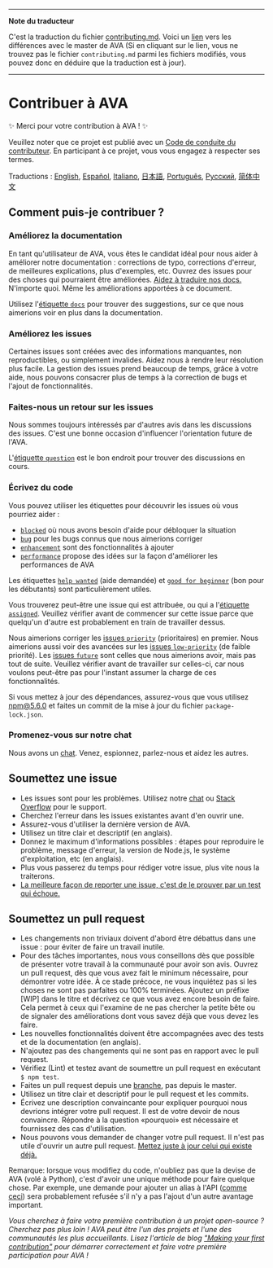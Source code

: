 ___
**Note du traducteur**

C'est la traduction du fichier [contributing.md](https://github.com/avajs/ava/blob/master/contributing.md). Voici un [lien](https://github.com/avajs/ava/compare/b4ea43529a6d058a96055735cfa6e7056c009112...master#diff-cc4aac3e9be04e0413c9520f223b493c) vers les différences avec le master de AVA (Si en cliquant sur le lien, vous ne trouvez pas le fichier `contributing.md` parmi les fichiers modifiés, vous pouvez donc en déduire que la traduction est à jour).
___
# Contribuer à AVA

✨ Merci pour votre contribution à AVA ! ✨

Veuillez noter que ce projet est publié avec un [Code de conduite du contributeur](code-of-conduct.md). En participant à ce projet, vous vous engagez à respecter ses termes.

Traductions : [English](https://github.com/avajs/ava/blob/master/contributing.md), [Español](https://github.com/avajs/ava-docs/blob/master/es_ES/contributing.md), [Italiano](https://github.com/avajs/ava-docs/blob/master/it_IT/contributing.md), [日本語](https://github.com/avajs/ava-docs/blob/master/ja_JP/contributing.md), [Português](https://github.com/avajs/ava-docs/blob/master/pt_BR/contributing.md), [Русский](https://github.com/avajs/ava-docs/blob/master/ru_RU/contributing.md), [简体中文](https://github.com/avajs/ava-docs/blob/master/zh_CN/contributing.md)

## Comment puis-je contribuer ?

### Améliorez la documentation

En tant qu'utilisateur de AVA, vous êtes le candidat idéal pour nous aider à améliorer notre documentation : corrections de typo, corrections d'erreur, de meilleures explications, plus d'exemples, etc. Ouvrez des issues pour des choses qui pourraient être améliorées. [Aidez à traduire nos docs.](https://github.com/avajs/ava-docs) N'importe quoi. Même les améliorations apportées à ce document.

Utilisez l'[étiquette `docs`](https://github.com/avajs/ava/labels/docs) pour trouver des suggestions, sur ce que nous aimerions voir en plus dans la documentation.

### Améliorez les issues

Certaines issues sont créées avec des informations manquantes, non reproductibles, ou simplement invalides. Aidez nous à rendre leur résolution plus facile. La gestion des issues prend beaucoup de temps, grâce à votre aide, nous pouvons consacrer plus de temps à la correction de bugs et l'ajout de fonctionnalités.

### Faites-nous un retour sur les issues

Nous sommes toujours intéressés par d'autres avis dans les discussions des issues. C'est une bonne occasion d'influencer l'orientation future de l'AVA.

L'[étiquette `question`](https://github.com/avajs/ava/labels/question) est le bon endroit pour trouver des discussions en cours.

### Écrivez du code

Vous pouvez utiliser les étiquettes pour découvrir les issues où vous pourriez aider :

* [`blocked`](https://github.com/avajs/ava/labels/blocked) où nous avons besoin d'aide pour débloquer la situation
* [`bug`](https://github.com/avajs/ava/labels/bug) pour les bugs connus que nous aimerions corriger
* [`enhancement`](https://github.com/avajs/ava/labels/enhancement) sont des fonctionnalités à ajouter
* [`performance`](https://github.com/avajs/ava/labels/performance) propose des idées sur la façon d'améliorer les performances de AVA

Les étiquettes [`help wanted`](https://github.com/avajs/ava/labels/help%20wanted) (aide demandée) et [`good for beginner`](https://github.com/avajs/ava/labels/good%20for%20beginner) (bon pour les débutants) sont particulièrement utiles.

Vous trouverez peut-être une issue qui est attribuée, ou qui a l'[étiquette `assigned`](https://github.com/avajs/ava/labels/assigned). Veuillez vérifier avant de commencer sur cette issue parce que quelqu'un d'autre est probablement en train de travailler dessus.

Nous aimerions corriger les [issues `priority`](https://github.com/avajs/ava/labels/priority) (prioritaires) en premier. Nous aimerions aussi voir des avancées sur les [issues `low-priority`](https://github.com/avajs/ava/labels/low%20priority) (de faible priorité). Les [issues `future`](https://github.com/avajs/ava/labels/future) sont celles que nous aimerions avoir, mais pas tout de suite. Veuillez vérifier avant de travailler sur celles-ci, car nous voulons peut-être pas pour l'instant assumer la charge de ces fonctionnalités.

Si vous mettez à jour des dépendances, assurez-vous que vous utilisez npm@5.6.0 et faites un commit de la mise à jour du fichier `package-lock.json`.

### Promenez-vous sur notre chat

Nous avons un [chat](https://spectrum.chat/ava). Venez, espionnez, parlez-nous et aidez les autres.

## Soumettez une issue

- Les issues sont pour les problèmes. Utilisez notre [chat](https://spectrum.chat/ava) ou [Stack Overflow](https://stackoverflow.com/questions/tagged/ava) pour le support.
- Cherchez l'erreur dans les issues existantes avant d'en ouvrir une.
- Assurez-vous d'utiliser la dernière version de AVA.
- Utilisez un titre clair et descriptif (en anglais).
- Donnez le maximum d'informations possibles : étapes pour reproduire le problème, message d'erreur, la version de Node.js, le système d'exploitation, etc (en anglais).
- Plus vous passerez du temps pour rédiger votre issue, plus vite nous la traiterons.
- [La meilleure façon de reporter une issue, c'est de le prouver par un test qui échoue.](https://twitter.com/sindresorhus/status/579306280495357953)

## Soumettez un pull request

- Les changements non triviaux doivent d'abord être débattus dans une issue : pour éviter de faire un travail inutile.
- Pour des tâches importantes, nous vous conseillons dès que possible de présenter votre travail à la communauté pour avoir son avis. Ouvrez un pull request, dès que vous avez fait le minimum nécessaire, pour démontrer votre idée. À ce stade précoce, ne vous inquiétez pas si les choses ne sont pas parfaites ou 100% terminées. Ajoutez un préfixe [WIP] dans le titre et décrivez ce que vous avez encore besoin de faire. Cela permet à ceux qui l'examine de ne pas chercher la petite bête ou de signaler des améliorations dont vous savez déjà que vous devez les faire.
- Les nouvelles fonctionnalités doivent être accompagnées avec des tests et de la documentation (en anglais).
- N'ajoutez pas des changements qui ne sont pas en rapport avec le pull request.
- Vérifiez (Lint) et testez avant de soumettre un pull request en exécutant `$ npm test`.
- Faites un pull request depuis une [branche](https://github.com/dchelimsky/rspec/wiki/Topic-Branches), pas depuis le master.
- Utilisez un titre clair et descriptif pour le pull request et les commits.
- Écrivez une description convaincante pour expliquer pourquoi nous devrions intégrer votre pull request. Il est de votre devoir de nous convaincre. Répondre à la question «pourquoi» est nécessaire et fournissez des cas d'utilisation.
- Nous pouvons vous demander de changer votre pull request. Il n'est pas utile d'ouvrir un autre pull request. [Mettez juste à jour celui qui existe déjà.](https://github.com/RichardLitt/knowledge/blob/master/github/amending-a-commit-guide.md)

Remarque: lorsque vous modifiez du code, n'oubliez pas que la devise de AVA (volé à Python), c'est d'avoir une unique méthode pour faire quelque chose. Par exemple, une demande pour ajouter un alias à l'API ([comme ceci](https://github.com/avajs/ava/pull/663)) sera probablement refusée s'il n'y a pas l'ajout d'un autre avantage important.

*Vous cherchez à faire votre première contribution à un projet open-source ? Cherchez pas plus loin ! AVA peut être l'un des projets et l'une des communautés les plus accueillants. Lisez l'article de blog ["Making your first contribution"](https://medium.com/@vadimdemedes/making-your-first-contribution-de6576ddb190) pour démarrer correctement et faire votre première participation pour AVA !*
